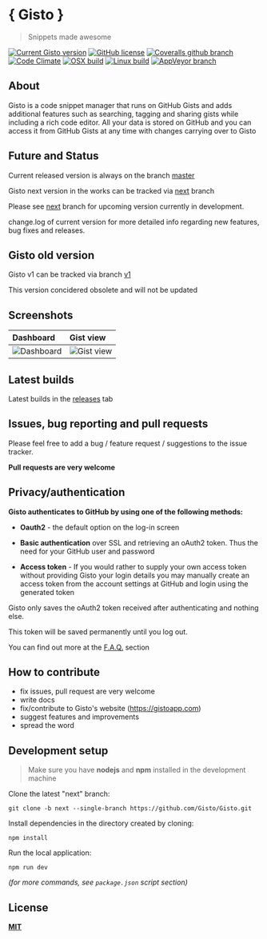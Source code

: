 # { Gisto } 

> Snippets made awesome

[![Current Gisto version](https://img.shields.io/badge/version-v1.9.73-blue.svg?colorB=3F84A8&style=flat-square)](https://github.com/Gisto/Gisto)
[![GitHub license](https://img.shields.io/github/license/Gisto/Gisto.svg?style=flat-square)](https://github.com/Gisto/Gisto/blob/master/LICENSE)
[![Coveralls github branch](https://img.shields.io/coveralls/github/Gisto/Gisto/next.svg?style=flat-square)](https://coveralls.io/github/Gisto/Gisto)
[![Code Climate](https://img.shields.io/codeclimate/maintainability-percentage/Gisto/Gisto.svg?style=flat-square)](https://codeclimate.com/github/Gisto/Gisto)
[![OSX build](https://travis-badge-per-job.herokuapp.com/?repo=Gisto/Gisto&job=1&style=flat-square&label=OSX%20build)](https://travis-ci.org/Gisto/Gisto)
[![Linux build](https://travis-badge-per-job.herokuapp.com/?repo=Gisto/Gisto&job=2&style=flat-square&label=Linux%20build)](https://travis-ci.org/Gisto/Gisto)
[![AppVeyor branch](https://img.shields.io/appveyor/ci/sanusart/Gisto/next.svg?style=flat-square&label=Windows%20build&colorB=green)](https://ci.appveyor.com/project/sanusart/gisto)


## About

Gisto is a code snippet manager that runs on GitHub Gists and adds additional features such as searching, tagging and sharing gists while including a rich code editor. 
All your data is stored on GitHub and you can access it from GitHub Gists at any time with changes carrying over to Gisto

## Future and Status

Current released version is always on the branch [master]([next](https://github.com/Gisto/Gisto/tree/master))

Gisto next version in the works can be tracked via [next](https://github.com/Gisto/Gisto/tree/next) branch

Please see [next](https://github.com/Gisto/Gisto/tree/next) branch for upcoming version currently in development.

change.log of current version for more detailed info regarding new features, bug fixes and releases.

## Gisto old version

Gisto v1 can be tracked via branch [v1](https://github.com/Gisto/Gisto/tree/v1)

This version concidered obsolete and will not be updated

## Screenshots

| Dashboard | Gist view |
|:------|:------|
| <img src="https://i.imgur.com/s4d0uHL.png" alt="Dashboard"/> | <img src="https://i.imgur.com/DCR1zTK.png" alt="Gist view"/> |

## Latest builds

Latest builds in the [releases](https://github.com/Gisto/Gisto/releases) tab

## Issues, bug reporting and pull requests

Please feel free to add a bug / feature request / suggestions to the issue tracker.

**Pull requests are very welcome**

## Privacy/authentication

**Gisto authenticates to GitHub by using one of the following methods:**

- **Oauth2** - the default option on the log-in screen

- **Basic authentication** over SSL and retrieving an oAuth2 token. Thus the need for your GitHub user and password

- **Access token** - If you would rather to supply your own access token without providing Gisto your login details you may manually create an access token from the account settings at GitHub and login using the generated token 

Gisto only saves the oAuth2 token received after authenticating and nothing else.

This token will be saved permanently until you log out.

You can find out more at the [F.A.Q.](http://www.gistoapp.com/faq/) section

## How to contribute

- fix issues, pull request are very welcome
- write docs
- fix/contribute to Gisto's website (https://gistoapp.com)
- suggest features and improvements
- spread the word

## Development setup 

> Make sure you  have **nodejs** and **npm** installed in the development machine

Clone the latest "next" branch:

`git clone -b next --single-branch https://github.com/Gisto/Gisto.git`

Install dependencies in the directory created by cloning:

`npm install`

Run the local application:

`npm run dev`

_(for more commands, see `package.json` script section)_

## License

[**MIT**](https://github.com/Gisto/Gisto/blob/master/LICENSE)
